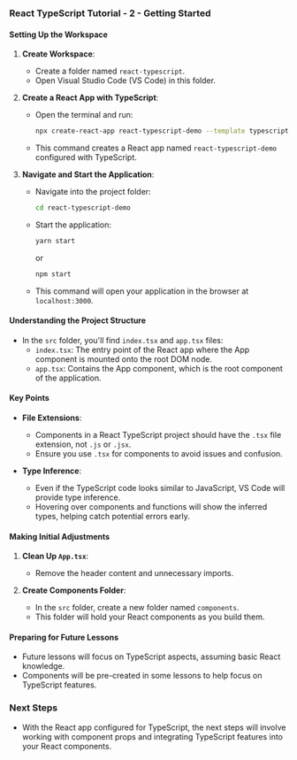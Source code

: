 ### React TypeScript Tutorial - 2 - Getting Started

#### Setting Up the Workspace

1. **Create Workspace**:
   - Create a folder named `react-typescript`.
   - Open Visual Studio Code (VS Code) in this folder.

2. **Create a React App with TypeScript**:
   - Open the terminal and run:
     ```sh
     npx create-react-app react-typescript-demo --template typescript
     ```
   - This command creates a React app named `react-typescript-demo` configured with TypeScript.

3. **Navigate and Start the Application**:
   - Navigate into the project folder:
     ```sh
     cd react-typescript-demo
     ```
   - Start the application:
     ```sh
     yarn start
     ```
     or
     ```sh
     npm start
     ```
   - This command will open your application in the browser at `localhost:3000`.

#### Understanding the Project Structure

- In the `src` folder, you'll find `index.tsx` and `app.tsx` files:
  - `index.tsx`: The entry point of the React app where the App component is mounted onto the root DOM node.
  - `app.tsx`: Contains the App component, which is the root component of the application.

#### Key Points

- **File Extensions**:
  - Components in a React TypeScript project should have the `.tsx` file extension, not `.js` or `.jsx`.
  - Ensure you use `.tsx` for components to avoid issues and confusion.

- **Type Inference**:
  - Even if the TypeScript code looks similar to JavaScript, VS Code will provide type inference.
  - Hovering over components and functions will show the inferred types, helping catch potential errors early.

#### Making Initial Adjustments

1. **Clean Up `App.tsx`**:
   - Remove the header content and unnecessary imports.
   
2. **Create Components Folder**:
   - In the `src` folder, create a new folder named `components`.
   - This folder will hold your React components as you build them.

#### Preparing for Future Lessons

- Future lessons will focus on TypeScript aspects, assuming basic React knowledge.
- Components will be pre-created in some lessons to help focus on TypeScript features.

### Next Steps

- With the React app configured for TypeScript, the next steps will involve working with component props and integrating TypeScript features into your React components.
